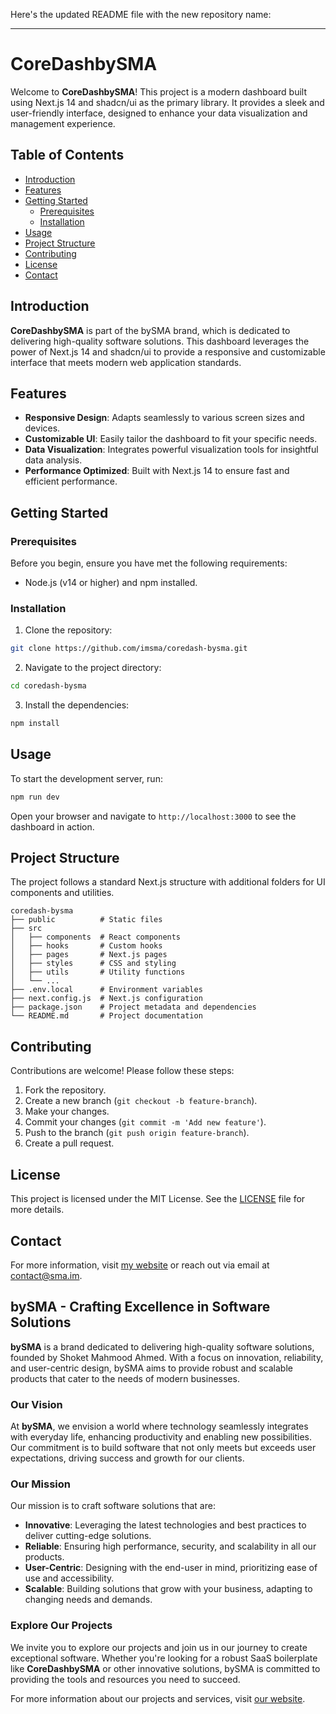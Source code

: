 Here's the updated README file with the new repository name:

---

# CoreDashbySMA

Welcome to **CoreDashbySMA**! This project is a modern dashboard built using Next.js 14 and shadcn/ui as the primary library. It provides a sleek and user-friendly interface, designed to enhance your data visualization and management experience.

## Table of Contents

- [Introduction](#introduction)
- [Features](#features)
- [Getting Started](#getting-started)
  - [Prerequisites](#prerequisites)
  - [Installation](#installation)
- [Usage](#usage)
- [Project Structure](#project-structure)
- [Contributing](#contributing)
- [License](#license)
- [Contact](#contact)

## Introduction

**CoreDashbySMA** is part of the bySMA brand, which is dedicated to delivering high-quality software solutions. This dashboard leverages the power of Next.js 14 and shadcn/ui to provide a responsive and customizable interface that meets modern web application standards.

## Features

- **Responsive Design**: Adapts seamlessly to various screen sizes and devices.
- **Customizable UI**: Easily tailor the dashboard to fit your specific needs.
- **Data Visualization**: Integrates powerful visualization tools for insightful data analysis.
- **Performance Optimized**: Built with Next.js 14 to ensure fast and efficient performance.

## Getting Started

### Prerequisites

Before you begin, ensure you have met the following requirements:

- Node.js (v14 or higher) and npm installed.

### Installation

1. Clone the repository:

```sh
git clone https://github.com/imsma/coredash-bysma.git
```

2. Navigate to the project directory:

```sh
cd coredash-bysma
```

3. Install the dependencies:

```sh
npm install
```

## Usage

To start the development server, run:

```sh
npm run dev
```

Open your browser and navigate to `http://localhost:3000` to see the dashboard in action.

## Project Structure

The project follows a standard Next.js structure with additional folders for UI components and utilities.

```
coredash-bysma
├── public          # Static files
├── src
│   ├── components  # React components
│   ├── hooks       # Custom hooks
│   ├── pages       # Next.js pages
│   ├── styles      # CSS and styling
│   ├── utils       # Utility functions
│   └── ...
├── .env.local      # Environment variables
├── next.config.js  # Next.js configuration
├── package.json    # Project metadata and dependencies
└── README.md       # Project documentation
```

## Contributing

Contributions are welcome! Please follow these steps:

1. Fork the repository.
2. Create a new branch (`git checkout -b feature-branch`).
3. Make your changes.
4. Commit your changes (`git commit -m 'Add new feature'`).
5. Push to the branch (`git push origin feature-branch`).
6. Create a pull request.

## License

This project is licensed under the MIT License. See the [LICENSE](LICENSE) file for more details.

## Contact

For more information, visit [my website](https://sma.im) or reach out via email at [contact@sma.im](mailto:contact@sma.im).

## bySMA - Crafting Excellence in Software Solutions

**bySMA** is a brand dedicated to delivering high-quality software solutions, founded by Shoket Mahmood Ahmed. With a focus on innovation, reliability, and user-centric design, bySMA aims to provide robust and scalable products that cater to the needs of modern businesses.

### Our Vision

At **bySMA**, we envision a world where technology seamlessly integrates with everyday life, enhancing productivity and enabling new possibilities. Our commitment is to build software that not only meets but exceeds user expectations, driving success and growth for our clients.

### Our Mission

Our mission is to craft software solutions that are:

- **Innovative**: Leveraging the latest technologies and best practices to deliver cutting-edge solutions.
- **Reliable**: Ensuring high performance, security, and scalability in all our products.
- **User-Centric**: Designing with the end-user in mind, prioritizing ease of use and accessibility.
- **Scalable**: Building solutions that grow with your business, adapting to changing needs and demands.

### Explore Our Projects

We invite you to explore our projects and join us in our journey to create exceptional software. Whether you're looking for a robust SaaS boilerplate like **CoreDashbySMA** or other innovative solutions, bySMA is committed to providing the tools and resources you need to succeed.

For more information about our projects and services, visit [our website](https://sma.im).
